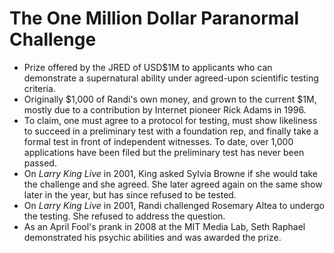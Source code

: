 The One Million Dollar Paranormal Challenge
===========================================

* Prize offered by the JRED of USD$1M to applicants who can demonstrate a supernatural ability under agreed-upon scientific testing criteria.
* Originally $1,000 of Randi's own money, and grown to the current $1M, mostly due to a contribution by Internet pioneer Rick Adams in 1996.
* To claim, one must agree to a protocol for testing, must show likeliness to succeed in a preliminary test with a foundation rep, and finally take a formal test in front of independent witnesses. To date, over 1,000 applications have been filed but the preliminary test has never been passed.
* On _Larry King Live_ in 2001, King asked Sylvia Browne if she would take the challenge and she agreed. She later agreed again on the same show later in the year, but has since refused to be tested.
* On _Larry King Live_ in 2001, Randi challenged Rosemary Altea to undergo the testing. She refused to address the question.
* As an April Fool's prank in 2008 at the MIT Media Lab, Seth Raphael demonstrated his psychic abilities and was awarded the prize.

